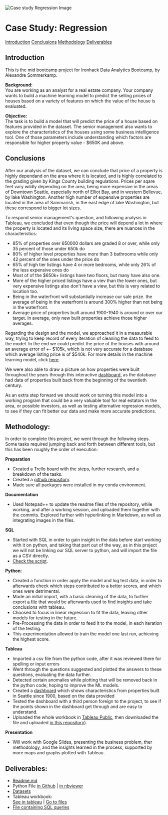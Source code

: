 ![Case study Regression Image](https://education-team-2020.s3-eu-west-1.amazonaws.com/data-analytics/project+banners/real-state-project.jpg)

# Case Study: Regression

[Introduction](#Introduction)
[Conclusions](#Conclusions)
[Methodology](#Methodology)
[Deliverables](#Deliverables)


## Introduction
This is the mid bootcamp project for Ironhack Data Analytics Bootcamp,
by Alexandre Sommerkamp. 

**Background:**  
You are working as an analyst for a real estate company. Your company wants to build a machine learning model to predict the selling prices of houses based on a variety of features on which the value of the house is evaluated.

**Objective:**  
The task is to build a model that will predict the price of a house based on features provided in the dataset. The senior management also wants to explore the characteristics of the houses using some business intelligence tool. One of those parameters include understanding which factors are responsible for higher property value - \$650K and above.

## Conclusions
After our analysis of the dataset, we can conclude that price of a property is highly dependand on the area where it is located, and is highly correlated to the grading given by Kings County building regulations. Prices per sqare feet vary wildly depending on the area, being more expensive in the areas of Downtown Seattle, especially north of Elliot Bay, and in western Bellevue, by lake Washington. Another high number of expensive properties are located in the area of Sammarish, in the east edge of lake Washington, but these correspond to bigger lot sizes. 

To respond senior management's question, and following analysis in Tableau, we concluded that even though the price will depend a lot in where the property is located and its living space size, there are nuances in the characteristics:
* 85% of properties over 650000 dollars are graded 8 or over, while only 35 percent of those under 650k do
* 80% of higher level properties have more than 3 bathrooms while only 42 percent of the ones under the price do
* 65% of high tier listings have 4 or more bedrooms, while only 26% of the less expensive ones do
* Most of of the $650k+ listings have two floors, but many have also one.
* More of the higher priced listings have a viev than the lower ones, but very expensive listings also don't have a view, but this is very related to location too.
* Being in the waterfront will substantially increase our sale prize. the average of being in the waterfront is around 300% higher than not being in the waterfront.
* Average price of properties built around 1900-1940 is around or over our target. In average, only new built properties achieve those higher averages.

Regarding the design and the model, we approached it in a measurable way, trying to keep record of every iteration of cleaning the data to feed to the model. In the end we could predict the price of the houses with around an average error of +- $105k, which is not very accurate for a database which average listing price is of $540k. For more details in the machine learning model, click [here](https://github.com/Alex-Skp/Case-Study-Regression/tree/main/python).

We were also able to draw a picture on how properties were built throughout the years through this interactive [dashboard](https://public.tableau.com/profile/alex2690#!/vizhome/SeattlePropertySaleDataWorkbook/HowarepropertiesbuiltinSeattle), as the database had data of properties built back from the beginning of the twentieth century. 

As an extra step forward we should work on turning this model into a working program that could be a very valuable tool for real estators in the area, or possible investors, as well as testing alternative regression models, to see if they can fit better our data and make more accurate predictions.  

## Methodology:

In order to complete this project, we went through the following steps. Some tasks required jumping back and forth between different tools, but this has been roughly the order of execution:

**Preparation**
* Created a Trello board with the steps, further research, and a breakdown of the tasks.
* Created a [github repository](https://github.com/Alex-Skp/Case-Study-Regression).
* Made sure all packages were installed in my conda environment.

**Documentation**  
* Used Notepad++ to update the readme files of the repository, while working, and after a working session, and uploaded them together with the commits. Explored further with hyperlinking in Markdown, as well as integrating images in the files. 

**SQL**
* Started with SQL in order to gain insight in the data before start working with it on python, and taking that part out of the way, as in this project we will not be linking our SQL server to python, and will import the file as a CSV directly.  
* [Check the script](https://github.com/Alex-Skp/Case-Study-Regression/blob/main/sql/sql-exercises.sql).

**Python**:
* Created a function in order apply the model and log test data, in order to afterwards check which steps contributed to a better scores, and which ones were detrimental.
* Made an initial import, with a basic cleaning of the data, to further export [a file](https://github.com/Alex-Skp/Case-Study-Regression/blob/main/tableau/Seattle%20Property%20Sale%20Data%20Workbook.twbx) that would be afterwards used to find insights and take conclusions with tableau.
* Choosed to focus in linear regression to fit the data, leaving other models for testing in the future.
* Pre-Processing the data in order to feed it to the model, in each iteration of the testing. 
* This experimentation allowed to train the model one last run, achieving the highest score.

**Tableau**
* Imported a csv file from the python code, after it was reviewed there for spelling or input errors
* Went through the questions suggested and plotted the answers to these questions, evaluating the data further.
* Detected certain anomalies while plotting that will be removed back in the python code, hoping to improve the ML models. 
* Created a [dashboard](https://public.tableau.com/profile/alex2690#!/vizhome/SeattlePropertySaleDataWorkbook/HowarepropertiesbuiltinSeattle) which shows characteristics from properties built in Seattle since 1900, based on the data provided
* Tested the dashboard with a third person foreign to the project, to see if the points shown in the dashboard get through and are easy to understand. 
* Uploaded the whole workbook in [Tableau Public](https://public.tableau.com/profile/alex2690#!/vizhome/SeattlePropertySaleDataWorkbook/HowarepropertiesbuiltinSeattle), then downloaded the file and uploaded [in this repository](https://github.com/Alex-Skp/Case-Study-Regression/tree/main/tableau)). 

**Presentation**  
* Will work with Google Slides, presenting the business problem, ther methodology, and the insights learned in the process, supported by more maps and graphs plotted with Tableau.




## Deliverables:   

*  [Readme.md](https://github.com/Alex-Skp/Case-Study-Regression/blob/main/README.md)
*  Python File [in Github](https://github.com/Alex-Skp/Case-Study-Regression/blob/main/python/data-wrangling-and-linear-regression.ipynb) | [in nbviewer](https://nbviewer.jupyter.org/github/Alex-Skp/Case-Study-Regression/blob/main/python/data-wrangling-and-linear-regression.ipynb)
* [Datasets](https://github.com/Alex-Skp/Case-Study-Regression/tree/main/data)
*  Tableau workbook:  
	[See in tableau](https://public.tableau.com/profile/alex2690#!/vizhome/SeattlePropertySaleDataWorkbook/HowarepropertiesbuiltinSeattle) | [Go to files](https://github.com/Alex-Skp/Case-Study-Regression/tree/main/tableau)
* [File containing SQL queries](https://github.com/Alex-Skp/Case-Study-Regression/tree/main/sql)
